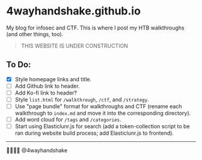 # 4wayhandshake.github.io

My blog for infosec and CTF. This is where I post my HTB walkthroughs (and other things, too).

> THIS WEBSITE IS UNDER CONSTRUCTION

## To Do:
- [x] Style homepage links and title.
- [ ] Add Github link to header.
- [ ] Add Ko-fi link to header?
- [ ] Style `list.html` for `/walkthrough`, `/ctf`, and `/strategy`.
- [ ] Use "page bundle" format for walkthroughs and CTF (rename each walkthrough to `index.md` and move it into the corresponding directory).
- [ ] Add word cloud for `/tags` and `/categories`.
- [ ] Start using Elasticlunr.js for search (add a token-collection script to be ran during website build process; add Elasticlunr.js to frontend).

---

:handshake::handshake::handshake::handshake:
@4wayhandshake
